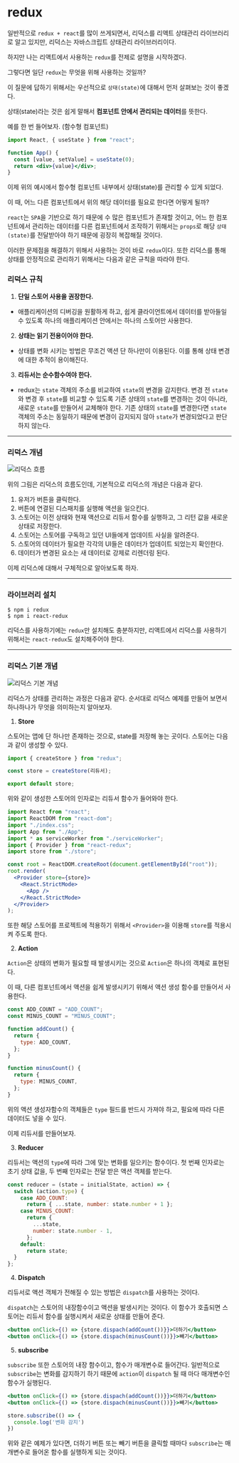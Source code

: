 # **redux**

일반적으로 `redux + react`를 많이 쓰게되면서, 리덕스를 리액트 상태관리 라이브러리로 알고 있지만, 리덕스는 자바스크립트 상태관리 라이브러리이다.

하지만 나는 리액트에서 사용하는 `redux`를 전제로 설명을 시작하겠다.

그렇다면 일단 `redux`는 무엇을 위해 사용하는 것일까?

이 질문에 답하기 위해서는 우선적으로 `상태(state)`에 대해서 먼저 살펴보는 것이 좋겠다.

상태(state)라는 것은 쉽게 말해서 **컴포넌트 안에서 관리되는 데이터**를 뜻한다.

예를 한 번 들어보자. (함수형 컴포넌트)

```jsx
import React, { useState } from "react";

function App() {
  const [value, setValue] = useState(0);
  return <div>{value}</div>;
}
```

이제 위의 예시에서 함수형 컴포넌트 내부에서 상태(state)를 관리할 수 있게 되었다.

이 때, 어느 다른 컴포넌트에서 위의 해당 데이터를 필요로 한다면 어떻게 될까?

`react`는 `SPA`을 기반으로 하기 때문에 수 많은 컴포넌트가 존재할 것이고, 어느 한 컴포넌트에서 관리하는 데이터를 다른 컴포넌트에서 조작하기 위해서는 `props`로 해당 `상태(state)`를 전달받아야 하기 때문에 굉장히 복잡해질 것이다.

이러한 문제점을 해결하기 위해서 사용하는 것이 바로 `redux`이다. 또한 리덕스를 통해 상태를 안정적으로 관리하기 위해서는 다음과 같은 규칙을 따라야 한다.

### **리덕스 규칙**

1. **단일 스토어 사용을 권장한다.**

- 애플리케이션의 디버깅을 원활하게 하고, 쉽게 클라이언트에서 데이터를 받아들일수 있도록 하나의 애플리케이션 안에서는 하나의 스토어만 사용한다.

2. **상태는 읽기 전용이어야 한다.**

- 상태를 변화 시키는 방법은 무조건 액션 단 하나만이 이용된다. 이를 통해 상태 변경에 대한 추적이 용이해진다.

3. **리듀서는 순수함수여야 한다.**

- redux는 `state` 객체의 주소를 비교하여 `state`의 변경을 감지한다. 변경 전 `state`와 변경 후 `state`를 비교할 수 있도록 기존 상태의 `state`를 변경하는 것이 아니라, 새로운 `state`를 만들어서 교체해야 한다. 기존 상태의 `state`를 변경한다면 `state` 객체의 주소는 동일하기 때문에 변경이 감지되지 않아 `state`가 변경되었다고 판단하지 않는다.

---

### **리덕스 개념**

![리덕스 흐름](https://kyun2da.dev/c98922b5a476e12b853576324f12f5c4/redux-data-flow.gif)

위의 그림은 리덕스의 흐름도인데, 기본적으로 리덕스의 개념은 다음과 같다.

1. 유저가 버튼을 클릭한다.
2. 버튼에 연결된 디스패치를 실행해 액션을 일으킨다.
3. 스토어는 이전 상태와 현재 액션으로 리듀서 함수를 실행하고, 그 리턴 값을 새로운 상태로 저장한다.
4. 스토어는 스토어를 구독하고 있던 UI들에게 업데이트 사실을 알려준다.
5. 스토어의 데이터가 필요한 각각의 UI들은 데이터가 업데이트 되었는지 확인한다.
6. 데이터가 변경된 요소는 새 데이터로 강제로 리렌더링 된다.

이제 리덕스에 대해서 구체적으로 알아보도록 하자.

---

### **라이브러리 설치**

```
$ npm i redux
$ npm i react-redux
```

리덕스를 사용하기에는 `redux`만 설치해도 충분하지만, 리액트에서 리덕스를 사용하기 위해서는 `react-redux`도 설치해주어야 한다.

---

### **리덕스 기본 개념**

![리덕스 기본 개념](https://image.toast.com/aaaabcy/post/1598521393339redux.png)

리덕스가 상태를 관리하는 과정은 다음과 같다. 순서대로 리덕스 예제를 만들어 보면서 하나하나가 무엇을 의미하는지 알아보자.

1. **Store**

스토어는 앱에 단 하나만 존재하는 것으로, state를 저장해 놓는 곳이다. 스토어는 다음과 같이 생성할 수 있다.

```jsx
import { createStore } from "redux";

const store = createStore(리듀서);

export default store;
```

위와 같이 생성한 스토어의 인자로는 리듀서 함수가 들어와야 한다.

```jsx
import React from "react";
import ReactDOM from "react-dom";
import "./index.css";
import App from "./App";
import * as serviceWorker from "./serviceWorker";
import { Provider } from "react-redux";
import store from "./store";

const root = ReactDOM.createRoot(document.getElementById("root"));
root.render(
  <Provider store={store}>
    <React.StrictMode>
      <App />
    </React.StrictMode>
  </Provider>
);
```

또한 해당 스토어를 프로젝트에 적용하기 위해서 `<Provider>`을 이용해 `store`를 적용시켜 주도록 한다.

2. **Action**

`Action`은 상태의 변화가 필요할 때 발생시키는 것으로 `Action`은 하나의 객체로 표현된다.

이 때, 다른 컴포넌트에서 액션을 쉽게 발생시키기 위해서 액션 생성 함수를 만들어서 사용한다.

```jsx
const ADD_COUNT = "ADD_COUNT";
const MINUS_COUNT = "MINUS_COUNT";

function addCount() {
  return {
    type: ADD_COUNT,
  };
}

function minusCount() {
  return {
    type: MINUS_COUNT,
  };
}
```

위의 액션 생성자함수의 객체들은 `type` 필드를 반드시 가져야 하고, 필요에 따라 다른 데이터도 넣을 수 있다.

이제 리듀서를 만들어보자.

3. **Reducer**

리듀서는 액션의 `type`에 따라 그에 맞는 변화를 일으키는 함수이다. 첫 번째 인자로는 초기 상태 값을, 두 번째 인자로는 전달 받은 액션 객체를 받는다.

```jsx
const reducer = (state = initialState, action) => {
  switch (action.type) {
    case ADD_COUNT:
      return { ...state, number: state.number + 1 };
    case MINUS_COUNT:
      return {
        ...state,
        number: state.number - 1,
      };
    default:
      return state;
  }
};
```

4. **Dispatch**

리듀서로 액션 객체가 전해질 수 있는 방법은 `dispatch`를 사용하는 것이다.

`dispatch`는 스토어의 내장함수이고 액션을 발생시키는 것이다. 이 함수가 호출되면 스토어는 리듀서 함수를 실행시켜서 새로운 상태를 만들어 준다.

```jsx
<button onClick={() => {store.dispach(addCount())}}>더하기</button>
<button onClick={() => {store.dispach(minusCount())}}>빼기</button>
```

5. **subscribe**

`subscribe` 또한 스토어의 내장 함수이고, 함수가 매개변수로 들어간다. 일반적으로 `subscribe`는 변화를 감지하기 하기 때문에 `action`이 `dispatch` 될 때 마다 매개변수인 함수가 실행된다.

```jsx
<button onClick={() => {store.dispach(addCount())}}>더하기</button>
<button onClick={() => {store.dispach(minusCount())}}>빼기</button>

store.subscribe(() => {
  console.log('변화 감지')
})
```

위와 같은 예제가 있다면, 더하기 버튼 또는 빼기 버튼을 클릭할 때마다 `subscribe`는 매개변수로 들어온 함수를 실행하게 되는 것이다.
